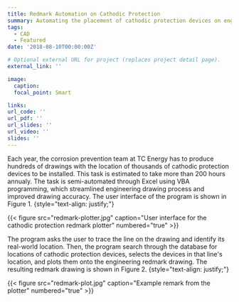 ```yaml
---
title: Redmark Automation on Cathodic Protection 
summary: Automating the placement of cathodic protection devices on engineering redmark drawings to streamline the process and improved accuracy.
tags:
  - CAD
  - Featured
date: '2018-08-10T00:00:00Z'

# Optional external URL for project (replaces project detail page).
external_link: ''

image:
  caption: 
  focal_point: Smart

links:
url_code: ''
url_pdf: ''
url_slides: ''
url_video: ''
slides: ''
---
```


Each year, the corrosion prevention team at TC Energy has to produce hundreds of drawings with the location of thousands of cathodic protection devices to be installed. This task is estimated to take more than 200 hours annualy. The task is semi-automated through Excel using VBA programming, which streamlined engineering drawing process and improved drawing accuracy. The user interface of the program is shown in Figure 1.
{style="text-align: justify;"}

{{< figure src="redmark-plotter.jpg" caption="User interface for the cathodic protection redmark plotter" numbered="true" >}}

The program asks the user to trace the line on the drawing and identify its real-world location. Then, the program search through the database for locations of cathodic protection devices, selects the devices in that line's location, and plots them onto the engineering redmark drawing. The resulting redmark drawing is shown in Figure 2.
{style="text-align: justify;"}

{{< figure src="redmark-plot.jpg" caption="Example remark from the plotter" numbered="true" >}}

